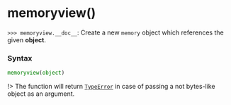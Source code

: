 # memoryview()

`>>> memoryview.__doc__`: Create a new `memory` object which references the given **object**.

### Syntax

```python
memoryview(object)
```

!> The function will return [`TypeError`](/exceptions/TypeError.md) in case of passing a not bytes-like object as an argument.
